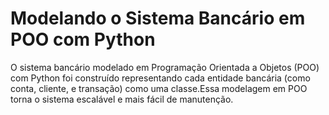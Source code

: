 <h1>Modelando o Sistema Bancário em POO com Python</h1>

O sistema bancário modelado em Programação Orientada a Objetos (POO) com Python foi construído representando cada entidade bancária (como conta, cliente, e transação) como uma classe.Essa modelagem em POO torna o sistema escalável e mais fácil de manutenção.
